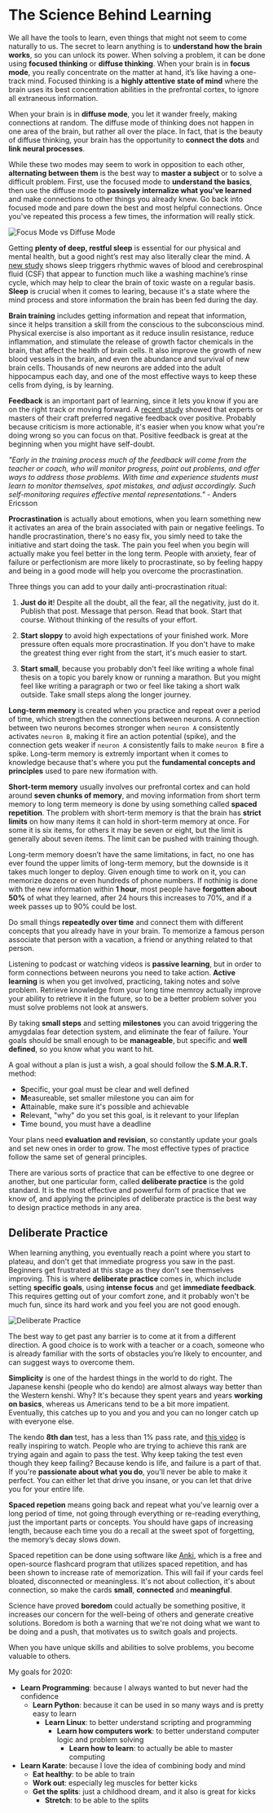 # The Science Behind Learning

We all have the tools to learn, even things that might not seem to come naturally to us. The secret to learn anything is to **understand how the brain works**, so you can unlock its power. When solving a problem, it can be done using **focused thinking** or **diffuse thinking**. When your brain is in **focus mode**, you really concentrate on the matter at hand, it’s like having a one-track mind. Focused thinking is a **highly attentive state of mind** where the brain uses its best concentration abilities in the prefrontal cortex, to ignore all extraneous information.

When your brain is in **diffuse mode**, you let it wander freely, making connections at random. The diffuse mode of thinking does not happen in one area of the brain, but rather all over the place. In fact, that is the beauty of diffuse thinking, your brain has the opportunity to **connect the dots** and **link neural processes**.

While these two modes may seem to work in opposition to each other, **alternating between them** is the best way to **master a subject** or to solve a difficult problem. First, use the focused mode to **understand the basics**, then use the diffuse mode to **passively internalize what you've learned** and make connections to other things you already knew. Go back into focused mode and pare down the best and most helpful connections. Once you've repeated this process a few times, the information will really stick.

![Focus Mode vs Diffuse Mode](./img/brain_modes.png)

Getting **plenty of deep, restful sleep** is essential for our physical and mental health, but a good night’s rest may also literally clear the mind. A [new study](https://directorsblog.nih.gov/2020/03/05/discovering-the-brains-nightly-rinse-cycle/) shows sleep triggers rhythmic waves of blood and cerebrospinal fluid (CSF) that appear to function much like a washing machine’s rinse cycle, which may help to clear the brain of toxic waste on a regular basis. **Sleep** is crucial when it comes to learing, because it's a state where the mind process and store information the brain has been fed during the day. 

**Brain training** includes getting information and repeat that information, since it helps transition a skill from the conscious to the subconscious mind. Physical exercise is also important as it reduce insulin resistance, reduce inflammation, and stimulate the release of growth factor chemicals in the brain, that affect the health of brain cells. It also improve the growth of new blood vessels in the brain, and even the abundance and survival of new brain cells. Thousands of new neurons are added into the adult hippocampus each day, and one of the most effective ways to keep these cells from dying, is by learning.

**Feedback** is an important part of learning, since it lets you know if you are on the right track or moving forward. A [recent study](https://hbr.org/2013/01/sometimes-negative-feedback-is) showed that experts or masters of their craft preferred negative feedback over positive. Probably because criticism is more actionable, it's easier when you know what you're doing wrong so you can focus on that. Positive feedback is great at the beginning when you might have self-doubt.

_"Early in the training process much of the feedback will come from the teacher or coach, who will monitor progress, point out problems, and offer ways to address those problems. With time and experience students must learn to monitor themselves, spot mistakes, and adjust accordingly. Such self-monitoring requires effective mental representations."_ - Anders Ericsson

**Procrastination** is actually about emotions, when you learn something new it activates an area of the brain associated with pain or negative feelings. To handle procrastination, there's no easy fix, you simly need to take the initiative and start doing the task. The pain you feel when you begin will actually make you feel better in the long term. People with anxiety, fear of failure or perfectionism are more likely to procrastinate, so by feeling happy and being in a good mode will help you overcome the procrastination.

Three things you can add to your daily anti-procrastination ritual:

1. **Just do it**! Despite all the doubt, all the fear, all the negativity, just do it. Publish that post. Message that person. Read that book. Start that course. Without thinking of the results of your effort.

2. **Start sloppy** to avoid high expectations of your finished work. More pressure often equals more procrastination. If you don't have to make the greatest thing ever right from the start, it's much easier to start.

3. **Start small**, because you probably don't feel like writing a whole final thesis on a topic you barely know or running a marathon. But you might feel like writing a paragraph or two or feel like taking a short walk outside. Take small steps along the longer journey.

**Long-term memory** is created when you practice and repeat over a period of time, which strengthen the connections between neurons. A connection between two neurons becomes stronger when `neuron A` consistently activates `neuron B`, making it fire an action potential (spike), and the connection gets weaker if `neuron A` consistently fails to make `neuron B` fire a spike. Long-term memory is extremly important when it comes to knowledge because that's where you put the **fundamental concepts and principles** used to pare new iformation with. 

**Short-term memory** usually involves our prefrontal cortex and can hold around **seven chunks of memory**, and moving information from short term memory to long term memeory is done by using something called **spaced repetition**. The problem with short-term memory is that the brain has **strict limits** on how many items it can hold in short-term memory at once. For some it is six items, for others it may be seven or eight, but the limit is generally about seven items. The limit can be pushed with training though.

Long-term memory doesn’t have the same limitations, in fact, no one has ever found the upper limits of long-term memory, but the downside is it takes much longer to deploy. Given enough time to work on it, you can memorize dozens or even hundreds of phone numbers. If nothinig is done with the new information within **1 hour**, most people have **forgotten about 50%** of what they learned, after 24 hours this increases to 70%, and if a week passes up to 90% could be lost.

Do small things **repeatedly over time** and connect them with different concepts that you already have in your brain. To memorize a famous person associate that person with a vacation, a friend or anything related to that person.

Listening to podcast or watching videos is **passive learning**, but in order to form connections between neurons you need to take action. **Active learning** is when you get involved, practicing, taking notes and solve problem. Retrieve knowledge from your long time memroy actually improve your ability to retrieve it in the future, so to be a better problem solver you must solve problems not look at answers.

By taking **small steps** and setting **milestones** you can avoid triggering the amygdalas fear detection system, and eliminate the fear of failure. Your goals should be small enough to be **manageable**, but specific and **well defined**, so you know what you want to hit. 

A goal without a plan is just a wish, a goal should follow the **S.M.A.R.T.** method:

- **S**pecific, your goal must be clear and well defined
- **M**easureable, set smaller milestone you can aim for
- **A**ttainable, make sure it's possible and achievable
- **R**elevant, "why" do you set this goal, is it relevant to your lifeplan
- **T**ime bound, you must have a deadline

Your plans need **evaluation and revision**, so constantly update your goals and set new ones in order to grow. The most effective types of practice follow the same set of general principles.

There are various sorts of practice that can be effective to one degree or another, but one particular form, called **deliberate practice** is the gold standard. It is the most effective and powerful form of practice that we know of, and applying the principles of deliberate practice is the best way to design practice methods in any area. 

## Deliberate Practice

When learning anything, you eventually reach a point where you start to plateau, and don't get that immediate progress you saw in the past. Beginners get frustrated at this stage as they don't see themselves improving. This is where **deliberate practice** comes in, which include setting **specific goals**, using **intense focus** and get **immediate feedback**. This requires getting out of your comfort zone, and it probably won't be much fun, since its hard work and you feel you are not good enough.

![Deliberate Practice](./img/deliberate_practice.png)

The best way to get past any barrier is to come at it from a different direction. A good choice is to work with a teacher or a coach, someone who is already familiar with the sorts of obstacles you’re likely to encounter, and can suggest ways to overcome them.

**Simplicity** is one of the hardest things in the world to do right. The Japanese kenshi (people who do kendo) are almost always way better than the Western kenshi. Why? It's because they spent years and years **working on basics**, whereas us Americans tend to be a bit more impatient. Eventually, this catches up to you and you and you can no longer catch up with everyone else.

The kendo **8th dan** test, has a less than 1% pass rate, and [this video](https://www.tofugu.com/japan/kendo/) is really inspiring to watch. People who are trying to achieve this rank are trying again and again to pass the test. Why keep taking the test even though they keep failing? Because kendo is life, and failure is a part of that. If you're **passionate about what you do**, you'll never be able to make it perfect. You can either let that drive you insane, or you can let that drive you for your entire life.

**Spaced repetion** means going back and repeat what you've learnig over a long period of time, not going through everything or re-reading everything, just the important parts or concepts. You should have gaps of increasing length, because each time you do a recall at the sweet spot of forgetting, the memory’s decay slows down. 

Spaced repetition can be done using software like [Anki](https://apps.ankiweb.net/), which is a free and open-source flashcard program that utilizes spaced repetition, and has been shown to increase rate of memorization. This will fail if your cards feel bloated, disconnected or meaningless. It's not about collection, it's about connection, so make the cards **small**, **connected** and **meaningful**.

Science have proved **boredom** could actually be something positive, it increases our concern for the well-being of others and generate creative solutions. Boredom is both a warning that we're not doing what we want to be doing and a push, that motivates us to switch goals and projects.

When you have unique skills and abilities to solve problems, you become valuable to others.

My goals for 2020:

- **Learn Programming**: because I always wanted to but never had the confidence
  - **Learn Python**: because it can be used in so many ways and is pretty easy to learn
    - **Learn Linux**: to better understand scripting and programming
      - **Learn how computers work**: to better understand computer logic and problem solving
        - **Learn how to learn**: to actually be able to master computing
- **Learn Karate**: because I love the idea of combining body and mind
  - **Eat healthy**: to be able to train
  - **Work out**: especially leg muscles for better kicks
  - **Get the splits**: just a childhood dream, and it also is great for kicks
    - **Stretch**: to be able to the splits
